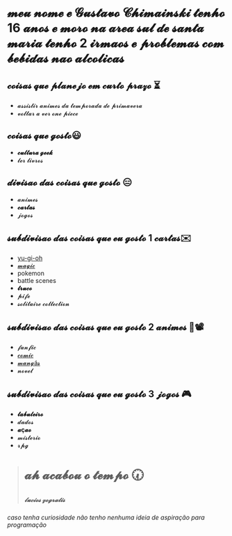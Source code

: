 # 𝓶𝓮𝓾 𝓷𝓸𝓶𝓮 𝓮 𝓖𝓾𝓼𝓽𝓪𝓿𝓸 𝓒𝓱𝓲𝓶𝓪𝓲𝓷𝓼𝓴𝓲 𝓽𝓮𝓷𝓱𝓸 16 𝓪𝓷𝓸𝓼 𝓮 𝓶𝓸𝓻𝓸 𝓷𝓪 𝓪𝓻𝓮𝓪 𝓼𝓾𝓵 𝓭𝓮 𝓼𝓪𝓷𝓽𝓪 𝓶𝓪𝓻𝓲𝓪 𝓽𝓮𝓷𝓱𝓸 2 𝓲𝓻𝓶𝓪𝓸𝓼 𝓮 𝓹𝓻𝓸𝓫𝓵𝓮𝓶𝓪𝓼 𝓬𝓸𝓶 𝓫𝓮𝓫𝓲𝓭𝓪𝓼 𝓷𝓪𝓸 𝓪𝓵𝓬𝓸𝓵𝓲𝓬𝓪𝓼

## 𝓬𝓸𝓲𝓼𝓪𝓼 𝓺𝓾𝓮 𝓹𝓵𝓪𝓷𝓮𝓳𝓸 𝓮𝓶 𝓬𝓾𝓻𝓽𝓸 𝓹𝓻𝓪𝔃𝓸 :hourglass_flowing_sand:
  * 𝓪𝓼𝓼𝓲𝓼𝓽𝓲𝓻 𝓪𝓷𝓲𝓶𝓮𝓼 𝓭𝓪 𝓽𝓮𝓶𝓹𝓸𝓻𝓪𝓭𝓪 𝓭𝓮 𝓹𝓻𝓲𝓶𝓪𝓿𝓮𝓻𝓪
  * 𝓿𝓸𝓵𝓽𝓪𝓻 𝓪 𝓿𝓮𝓻 𝓸𝓷𝓮 𝓹𝓲𝓮𝓬𝓮

## 𝓬𝓸𝓲𝓼𝓪𝓼 𝓺𝓾𝓮 𝓰𝓸𝓼𝓽𝓸:smiley:
  
  * __𝓬𝓾𝓵𝓽𝓾𝓻𝓪 𝓰𝓮𝓮𝓴__
  * 𝓵𝓮𝓻 𝓵𝓲𝓿𝓻𝓸𝓼

## 𝓭𝓲𝓿𝓲𝓼𝓪𝓸 𝓭𝓪𝓼 𝓬𝓸𝓲𝓼𝓪𝓼 𝓺𝓾𝓮 𝓰𝓸𝓼𝓽𝓸 :expressionless:

  * 𝓪𝓷𝓲𝓶𝓮𝓼 
  * __𝓬𝓪𝓻𝓽𝓪𝓼__
  * 𝓳𝓸𝓰𝓸𝓼

## 𝓼𝓾𝓫𝓭𝓲𝓿𝓲𝓼𝓪𝓸 𝓭𝓪𝓼 𝓬𝓸𝓲𝓼𝓪𝓼 𝓺𝓾𝓮 𝓮𝓾 𝓰𝓸𝓼𝓽𝓸 1 𝓬𝓪𝓻𝓽𝓪𝓼:envelope:

  * [yu-gi-oh](https://www.duelshop.com.br/12-yu-gi-oh/)
  * [𝓶𝓪𝓰𝓲𝓬](https://www.otemplosm.com.br/?view=ecom/home/)
  * pokemon
  * battle scenes
  * **𝓽𝓻𝓾𝓬𝓸**
  * 𝓹𝓲𝓯𝓮
  * 𝓼𝓸𝓵𝓲𝓽𝓪𝓲𝓻𝓮 𝓬𝓸𝓵𝓵𝓮𝓬𝓽𝓲𝓸𝓷
 
## 𝓼𝓾𝓫𝓭𝓲𝓿𝓲𝓼𝓪𝓸 𝓭𝓪𝓼 𝓬𝓸𝓲𝓼𝓪𝓼 𝓺𝓾𝓮 𝓮𝓾 𝓰𝓸𝓼𝓽𝓸 2 𝓪𝓷𝓲𝓶𝓮𝓼 :art::film_projector:
  
  * 𝓯𝓪𝓷𝓯𝓲𝓬
  * [𝓬𝓸𝓶𝓲𝓬](https://charlotten-art.tumblr.com/post/182645143838/evil-deku-au-pages-1-10-im-so-sorry-for-this-i/) 
  * [𝓶𝓪𝓷𝓰á𝓼](https://loja.panini.com.br/?gclid=Cj0KCQjwspKUBhCvARIsAB2IYutWS7RYKL48N131Xq-kqnc-V2iVBy4qj3Agv6UVpMhdpJ_F4iUZ99kaAr1OEALw_wcB/)
  * 𝓷𝓸𝓿𝓮𝓵

## 𝓼𝓾𝓫𝓭𝓲𝓿𝓲𝓼𝓪𝓸 𝓭𝓪𝓼 𝓬𝓸𝓲𝓼𝓪𝓼 𝓺𝓾𝓮 𝓮𝓾 𝓰𝓸𝓼𝓽𝓸 3 𝓳𝓸𝓰𝓸𝓼 :video_game:

  * **𝓽𝓪𝓫𝓾𝓵𝓮𝓲𝓻𝓸**   
  * 𝓭𝓪𝓭𝓸𝓼   
  * **𝓪ç𝓪𝓸**   
  * 𝓶𝓲𝓼𝓽𝓮𝓻𝓲𝓸   
  * 𝓻𝓹𝓰


 >   #                       𝓪𝓱 𝓪𝓬𝓪𝓫𝓸𝓾 𝓸 𝓽𝓮𝓶𝓹𝓸  :clock730:
 >    #####                                  𝓵𝓾𝓬𝓲𝓸𝓼 𝔃𝓸𝓰𝓻𝓪𝓽𝓲𝓼


###### caso tenha curiosidade não tenho nenhuma ideia de aspiração para programação 